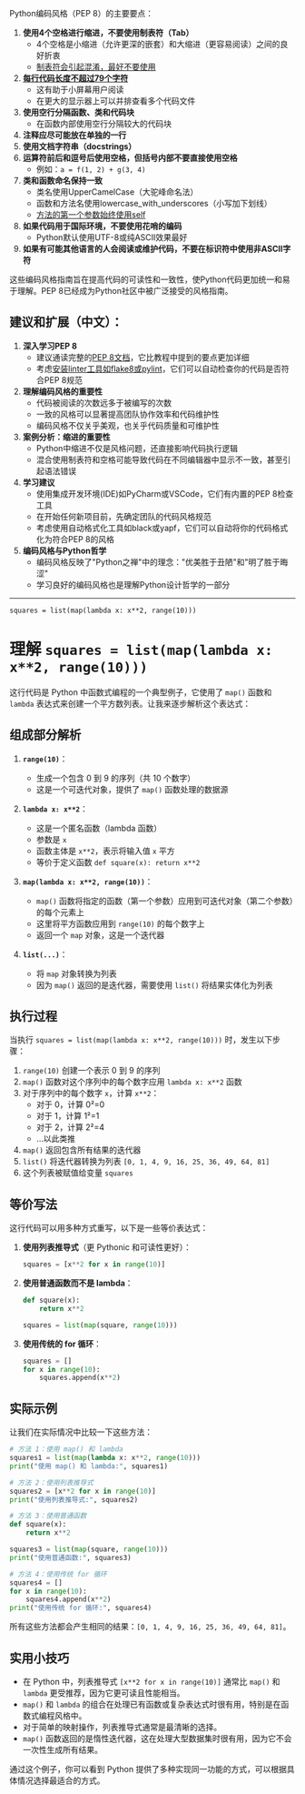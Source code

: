 Python编码风格（PEP 8）的主要要点：

1. **使用4个空格进行缩进，不要使用制表符（Tab）**
   - 4个空格是小缩进（允许更深的嵌套）和大缩进（更容易阅读）之间的良好折衷
   - <u>制表符会引起混淆，最好不要使用</u>
2. <u>**每行代码长度不超过79个字符**</u>
   - 这有助于小屏幕用户阅读
   - 在更大的显示器上可以并排查看多个代码文件
3. **使用空行分隔函数、类和代码块**
   - 在函数内部使用空行分隔较大的代码块
4. **注释应尽可能放在单独的一行**
5. **使用文档字符串（docstrings）**
6. **运算符前后和逗号后使用空格，但括号内部不要直接使用空格**
   - 例如：`a = f(1, 2) + g(3, 4)`
7. **类和函数命名保持一致**
   - 类名使用UpperCamelCase（大驼峰命名法）
   - 函数和方法名使用lowercase_with_underscores（小写加下划线）
   - <u>方法的第一个参数始终使用self</u>
8. **如果代码用于国际环境，不要使用花哨的编码**
   - Python默认使用UTF-8或纯ASCII效果最好
9. **如果有可能其他语言的人会阅读或维护代码，不要在标识符中使用非ASCII字符**

这些编码风格指南旨在提高代码的可读性和一致性，使Python代码更加统一和易于理解。PEP 8已经成为Python社区中被广泛接受的风格指南。

## 建议和扩展（中文）：

1. **深入学习PEP 8**
   - 建议通读完整的[PEP 8文档](https://peps.python.org/pep-0008/)，它比教程中提到的要点更加详细
   - 考虑<u>安装linter工具如flake8或pylint</u>，它们可以自动检查你的代码是否符合PEP 8规范
2. **理解编码风格的重要性**
   - 代码被阅读的次数远多于被编写的次数
   - 一致的风格可以显著提高团队协作效率和代码维护性
   - 编码风格不仅关乎美观，也关乎代码质量和可维护性
3. **案例分析：缩进的重要性**
   - Python中缩进不仅是风格问题，还直接影响代码执行逻辑
   - 混合使用制表符和空格可能导致代码在不同编辑器中显示不一致，甚至引起语法错误
4. **学习建议**
   - 使用集成开发环境(IDE)如PyCharm或VSCode，它们有内置的PEP 8检查工具
   - 在开始任何新项目前，先确定团队的代码风格规范
   - 考虑使用自动格式化工具如black或yapf，它们可以自动将你的代码格式化为符合PEP 8的风格
5. **编码风格与Python哲学**
   - 编码风格反映了"Python之禅"中的理念："优美胜于丑陋"和"明了胜于晦涩"
   - 学习良好的编码风格也是理解Python设计哲学的一部分



----

```
squares = list(map(lambda x: x**2, range(10)))
```

# 理解 `squares = list(map(lambda x: x**2, range(10)))`

这行代码是 Python 中函数式编程的一个典型例子，它使用了 `map()` 函数和 `lambda` 表达式来创建一个平方数列表。让我来逐步解析这个表达式：

## 组成部分解析

1. **`range(10)`**：
   - 生成一个包含 0 到 9 的序列（共 10 个数字）
   - 这是一个可迭代对象，提供了 `map()` 函数处理的数据源

2. **`lambda x: x**2`**：
   - 这是一个匿名函数（lambda 函数）
   - 参数是 `x`
   - 函数主体是 `x**2`，表示将输入值 `x` 平方
   - 等价于定义函数 `def square(x): return x**2`

3. **`map(lambda x: x**2, range(10))`**：
   - `map()` 函数将指定的函数（第一个参数）应用到可迭代对象（第二个参数）的每个元素上
   - 这里将平方函数应用到 `range(10)` 的每个数字上
   - 返回一个 `map` 对象，这是一个迭代器

4. **`list(...)`**：
   - 将 `map` 对象转换为列表
   - 因为 `map()` 返回的是迭代器，需要使用 `list()` 将结果实体化为列表

## 执行过程

当执行 `squares = list(map(lambda x: x**2, range(10)))` 时，发生以下步骤：

1. `range(10)` 创建一个表示 0 到 9 的序列
2. `map()` 函数对这个序列中的每个数字应用 `lambda x: x**2` 函数
3. 对于序列中的每个数字 `x`，计算 `x**2`：
   - 对于 0，计算 0²=0
   - 对于 1，计算 1²=1
   - 对于 2，计算 2²=4
   - ...以此类推
4. `map()` 返回包含所有结果的迭代器
5. `list()` 将迭代器转换为列表 `[0, 1, 4, 9, 16, 25, 36, 49, 64, 81]`
6. 这个列表被赋值给变量 `squares`

## 等价写法

这行代码可以用多种方式重写，以下是一些等价表达式：

1. **使用列表推导式**（更 Pythonic 和可读性更好）：
   ```python
   squares = [x**2 for x in range(10)]
   ```

2. **使用普通函数而不是 lambda**：
   ```python
   def square(x):
       return x**2
   
   squares = list(map(square, range(10)))
   ```

3. **使用传统的 for 循环**：
   ```python
   squares = []
   for x in range(10):
       squares.append(x**2)
   ```

## 实际示例

让我们在实际情况中比较一下这些方法：

```python
# 方法 1：使用 map() 和 lambda
squares1 = list(map(lambda x: x**2, range(10)))
print("使用 map() 和 lambda:", squares1)

# 方法 2：使用列表推导式
squares2 = [x**2 for x in range(10)]
print("使用列表推导式:", squares2)

# 方法 3：使用普通函数
def square(x):
    return x**2

squares3 = list(map(square, range(10)))
print("使用普通函数:", squares3)

# 方法 4：使用传统 for 循环
squares4 = []
for x in range(10):
    squares4.append(x**2)
print("使用传统 for 循环:", squares4)
```

所有这些方法都会产生相同的结果：`[0, 1, 4, 9, 16, 25, 36, 49, 64, 81]`。

## 实用小技巧

- 在 Python 中，列表推导式 `[x**2 for x in range(10)]` 通常比 `map()` 和 `lambda` 更受推荐，因为它更可读且性能相当。
- `map()` 和 `lambda` 的组合在处理已有函数或复杂表达式时很有用，特别是在函数式编程风格中。
- 对于简单的映射操作，列表推导式通常是最清晰的选择。
- `map()` 函数返回的是惰性迭代器，这在处理大型数据集时很有用，因为它不会一次性生成所有结果。

通过这个例子，你可以看到 Python 提供了多种实现同一功能的方式，可以根据具体情况选择最适合的方式。